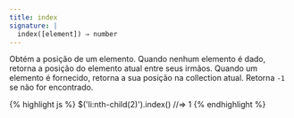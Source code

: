 ```yaml
---
title: index
signature: |
  index([element]) ⇒ number
---
```


Obtém a posição de um elemento. Quando nenhum elemento é dado, retorna a posição
do elemento atual entre seus irmãos. Quando um elemento é fornecido, retorna a
sua posição na collection atual. Retorna `-1` se não for encontrado.

{% highlight js %}
$('li:nth-child(2)').index()  //=> 1
{% endhighlight %}
